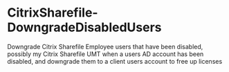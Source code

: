 # CitrixSharefile-DowngradeDisabledUsers
Downgrade Citrix Sharefile Employee users that have been disabled, possibly my Citrix Sharefile UMT when a users AD account has been disabled, and downgrade them to a client users account to free up licenses
